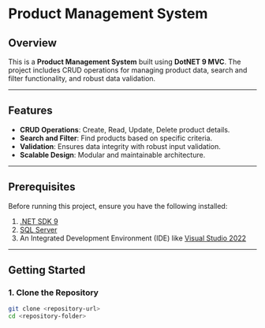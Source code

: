 # Product Management System  

## Overview  
This is a **Product Management System** built using **DotNET 9 MVC**. The project includes CRUD operations for managing product data, search and filter functionality, and robust data validation.  

---

## Features  
- **CRUD Operations**: Create, Read, Update, Delete product details.  
- **Search and Filter**: Find products based on specific criteria.  
- **Validation**: Ensures data integrity with robust input validation.  
- **Scalable Design**: Modular and maintainable architecture.  

---

## Prerequisites  
Before running this project, ensure you have the following installed:  
1. [.NET SDK 9](https://dotnet.microsoft.com/)  
2. [SQL Server](https://www.microsoft.com/en-us/sql-server)  
3. An Integrated Development Environment (IDE) like [Visual Studio 2022](https://visualstudio.microsoft.com/)  

---

## Getting Started  

### 1. Clone the Repository  
```bash  
git clone <repository-url>  
cd <repository-folder>  

